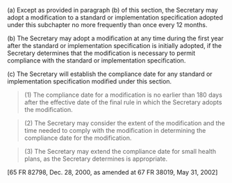 (a) Except as provided in paragraph (b) of this section, the Secretary may adopt a modification to a standard or implementation specification adopted under this subchapter no more frequently than once every 12 months.

(b) The Secretary may adopt a modification at any time during the first year after the standard or implementation specification is initially adopted, if the Secretary determines that the modification is necessary to permit compliance with the standard or implementation specification.

&#40;c) The Secretary will establish the compliance date for any standard or implementation specification modified under this section.

> (1) The compliance date for a modification is no earlier than 180 days after the effective date of the final rule in which the Secretary adopts the modification.

> (2) The Secretary may consider the extent of the modification and the time needed to comply with the modification in determining the compliance date for the modification.
 
> (3) The Secretary may extend the compliance date for small health plans, as the Secretary determines is appropriate.

[65 FR 82798, Dec. 28, 2000, as amended at 67 FR 38019, May 31, 2002]
